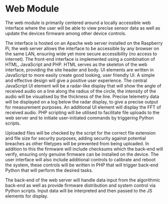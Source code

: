 # Web Module
The web module is primarily centered around a locally accessible web interface where the user will be able to view precise sensor data as well as update the devices firmware among other device controls.

The interface is hosted on an Apache web server installed on the Raspberry Pi, the web server allows the interface to be accessible by any browser on the same LAN, ensuring wide yet more secure accessibility (no access to internet). The front-end interface is implemented using a combination of HTML, JavaScript and PHP. HTML serves as the skeleton of the web interface, providing the site header and body. UI elements are written in JavaScript to more easily create good looking, user friendly UI. A simple and effective design will give a positive user experience. The central JavaScript UI element will be a radar-like display that will show the angle of received audio on a line along the radius of the circle, the intensity of the audio will be visualised by the thickness of the line. Precise telemetry data will be displayed on a log below the radar display, to give a precise output for measurement purposes. An additional UI element will display the FFT of received audio. PHP scripting will be utilised to facilitate file uploads to the web server and to initiate user-initiated commands by triggering Python scripts.

Uploaded files will be checked by the script for the correct file extension and file size for security purposes, adding security against potential breaches as other filetypes will be prevented from being uploaded. In addition to this the firmware will include checksums which the back-end will verify, ensuring only genuine firmware can be installed on the device. The user interface will also include additional controls to calibrate and reboot the system, these controls will be written in PHP that will trigger back-end Python that will perform the desired tasks.

The back-end of the web server will handle data input from the algorithmic back-end as well as provide firmware distribution and system control via Python scripts. Input data will be interpreted and then passed to the JS elements for display.
